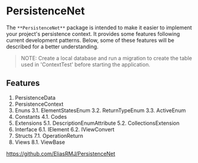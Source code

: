 # PersistenceNet
The `**PersistenceNet**` package is intended to make it easier to implement your project's persistence context. It provides some features following current development patterns. Below, some of these features will be described for a better understanding.

> NOTE: Create a local database and run a migration to create the table used in 'ContextTest' before starting the application.

## Features 
1. PersistenceData
2. PersistenceContext
3. Enuns
    3.1. ElementStatesEnum
    3.2. ReturnTypeEnum
    3.3. ActiveEnum
4. Constants
    4.1. Codes
5. Extensions
    5.1. DescriptionEnumAttribute
    5.2. CollectionsExtension
6. Interface
    6.1. IElement
    6.2. IViewConvert
7. Structs
    7.1. OperationReturn
8. Views
    8.1. ViewBase

https://github.com/EliasRMJ/PersistenceNet
